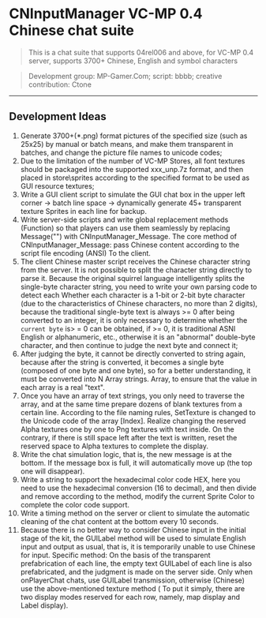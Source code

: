 # CNInputManager VC-MP 0.4 Chinese chat suite

> This is a chat suite that supports 04rel006 and above, for VC-MP 0.4 server, supports 3700+ Chinese, English and symbol characters

> Development group: MP-Gamer.Com; script: bbbb; creative contribution: Ctone

---

## Development Ideas

1. Generate 3700+(*.png) format pictures of the specified size (such as 25x25) by manual or batch means, and make them transparent in batches, and change the picture file names to unicode codes;
2. Due to the limitation of the number of VC-MP Stores, all font textures should be packaged into the supported xxx_unp.7z format, and then placed in store\sprites according to the specified format to be used as GUI resource textures;
3. Write a GUI client script to simulate the GUI chat box in the upper left corner -> batch line space -> dynamically generate 45+ transparent texture Sprites in each line for backup.
4. Write server-side scripts and write global replacement methods (Function) so that players can use them seamlessly by replacing Message("") with CNInputManager_Message. The core method of CNInputManager_Message: pass Chinese content according to the script file encoding (ANSI) To the client.
5. The client Chinese master script receives the Chinese character string from the server. It is not possible to split the character string directly to parse it. Because the original squirrel language intelligently splits the single-byte character string, you need to write your own parsing code to detect each Whether each character is a 1-bit or 2-bit byte character (due to the characteristics of Chinese characters, no more than 2 digits), because the traditional single-byte text is always >= 0 after being converted to an integer, it is only necessary to determine whether the `current byte` is> = 0 can be obtained, if >= 0, it is traditional ASNI English or alphanumeric, etc., otherwise it is an "abnormal" double-byte character, and then continue to judge the next byte and connect it;
6. After judging the byte, it cannot be directly converted to string again, because after the string is converted, it becomes a single byte (composed of one byte and one byte), so for a better understanding, it must be converted into N Array strings. Array, to ensure that the value in each array is a real "text".
7. Once you have an array of text strings, you only need to traverse the array, and at the same time prepare dozens of blank textures from a certain line. According to the file naming rules, SetTexture is changed to the Unicode code of the array [Index]. Realize changing the reserved Alpha textures one by one to Png textures with text inside. On the contrary, if there is still space left after the text is written, reset the reserved space to Alpha textures to complete the display.
8. Write the chat simulation logic, that is, the new message is at the bottom. If the message box is full, it will automatically move up (the top one will disappear).
9. Write a string to support the hexadecimal color code HEX, here you need to use the hexadecimal conversion (16 to decimal), and then divide and remove according to the method, modify the current Sprite Color to complete the color code support.
10. Write a timing method on the server or client to simulate the automatic cleaning of the chat content at the bottom every 10 seconds.
11. Because there is no better way to consider Chinese input in the initial stage of the kit, the GUILabel method will be used to simulate English input and output as usual, that is, it is temporarily unable to use Chinese for input. Specific method: On the basis of the transparent prefabrication of each line, the empty text GUILabel of each line is also prefabricated, and the judgment is made on the server side. Only when onPlayerChat chats, use GUILabel transmission, otherwise (Chinese) use the above-mentioned texture method ( To put it simply, there are two display modes reserved for each row, namely, map display and Label display).
